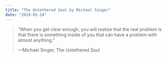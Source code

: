 ```yaml
---
title: "The Untethered Soul by Michael Singer"
date: "2019-05-24"
---
```


> “When you get clear enough, you will realize that the real problem is that there is something inside of you that can have a problem with almost anything.”
> 
> —Michael Singer, The Untethered Soul
